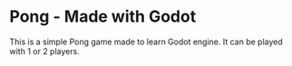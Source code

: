 # Pong - Made with Godot

This is a simple Pong game made to learn Godot engine. It can be played with 1 or 2 players.
